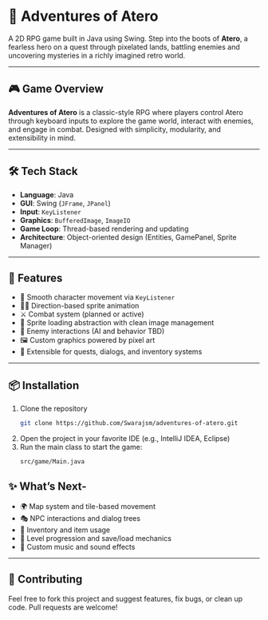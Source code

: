 # 🌟 Adventures of Atero

A 2D RPG game built in Java using Swing. Step into the boots of **Atero**, a fearless hero on a quest through pixelated lands, battling enemies and uncovering mysteries in a richly imagined retro world.

---

## 🎮 Game Overview

**Adventures of Atero** is a classic-style RPG where players control Atero through keyboard inputs to explore the game world, interact with enemies, and engage in combat. Designed with simplicity, modularity, and extensibility in mind.

---

## 🛠️ Tech Stack

- **Language**: Java
- **GUI**: Swing (`JFrame`, `JPanel`)
- **Input**: `KeyListener`
- **Graphics**: `BufferedImage`, `ImageIO`
- **Game Loop**: Thread-based rendering and updating
- **Architecture**: Object-oriented design (Entities, GamePanel, Sprite Manager)

---

## 🚀 Features

- 🔄 Smooth character movement via `KeyListener`
- 🧍‍♂️ Direction-based sprite animation
- ⚔️ Combat system (planned or active)
- 🧠 Sprite loading abstraction with clean image management
- 👾 Enemy interactions (AI and behavior TBD)
- 🖼️ Custom graphics powered by pixel art
- 💬 Extensible for quests, dialogs, and inventory systems

---

## 📦 Installation

1. Clone the repository
   ```bash
   git clone https://github.com/Swarajsm/adventures-of-atero.git
2. Open the project in your favorite IDE (e.g., IntelliJ IDEA, Eclipse)
3. Run the main class to start the game: 
    ```bash 
    src/game/Main.java
   
## ✨ What’s Next- 
- 🌍 Map system and tile-based movement
- 🎭 NPC interactions and dialog trees
- 🎒 Inventory and item usage
- 🧩 Level progression and save/load mechanics
- 🌈 Custom music and sound effects

---



## 🤝 Contributing
Feel free to fork this project and suggest features, fix bugs, or clean up code. Pull requests are welcome!